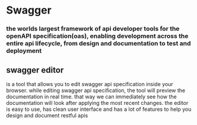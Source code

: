 # Swagger

### the worlds largest framework of api developer tools for the openAPI specification(oas), enabling development across the entire api lifecycle, from design and documentation to test and deployment

## swagger editor 

is a tool that allows you to edit swagger api specification inside your browser. while editing swagger api specification, the tool will preview the documentation in real time.
that way we can immediately see how the documentation will look after applying the most recent changes.
the editor is easy to use, has clean user interface and has a lot of features to help you design and document restful apis 
      
